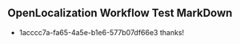 ## OpenLocalization Workflow Test MarkDown
* 1acccc7a-fa65-4a5e-b1e6-577b07df66e3 
thanks!<!--HONumber=Mar16_HO2-->
